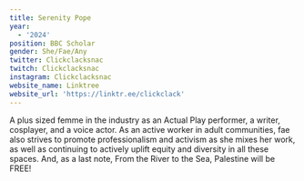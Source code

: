 ```yaml
---
title: Serenity Pope
year:
  - '2024'
position: BBC Scholar
gender: She/Fae/Any
twitter: Clickclacksnac
twitch: Clickclacksnac
instagram: Clickclacksnac
website_name: Linktree
website_url: 'https://linktr.ee/clickclack'
---
```


A plus sized femme in the industry as an Actual Play  performer, a writer, cosplayer, and a voice actor. As an active worker in adult communities, fae also strives to promote professionalism and activism as she mixes her work, as well as continuing to actively uplift equity and diversity in all these spaces. And, as a last note, From the River to the Sea, Palestine will be FREE! 

